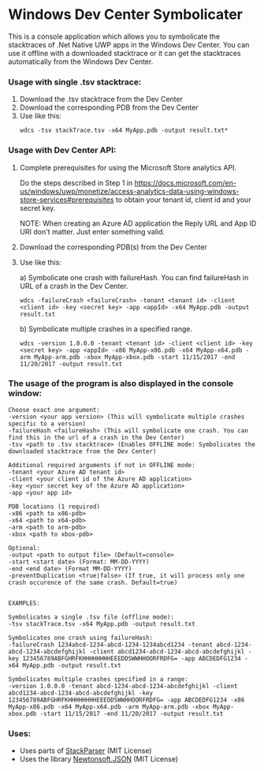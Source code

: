 # Windows Dev Center Symbolicater

This is a console application which allows you to symbolicate the stacktraces of .Net Native UWP apps in the Windows Dev Center.
You can use it offline with a downloaded stacktrace or it can get the stacktraces automatically from the Windows Dev Center.

### Usage with single .tsv stacktrace:

1. Download the .tsv stacktrace from the Dev Center
2. Download the corresponding PDB from the Dev Center
3. Use like this:
	```
	wdcs -tsv stackTrace.tsv -x64 MyApp.pdb -output result.txt*
    ```
    
### Usage with Dev Center API:

1. Complete prerequisites for using the Microsoft Store analytics API.
	
    Do the steps described in Step 1 in https://docs.microsoft.com/en-us/windows/uwp/monetize/access-analytics-data-using-windows-store-services#prerequisites to obtain your tenant id, client id and your secret key.
    
    NOTE: When creating an Azure AD application the Reply URL and App ID URI don't matter. Just enter something valid.


2. Download the corresponding PDB(s) from the Dev Center
3. Use like this:
	
    a) Symbolicate one crash with failureHash. You can find failureHash in URL of a crash in the Dev Center. 
	```
    wdcs -failureCrash <failureCrash> -tenant <tenant id> -client <client id> -key <secret key> -app <appId> -x64 MyApp.pdb -output result.txt
    ```
    
   b) Symbolicate multiple crashes in a specified range. 
	```
    wdcs -version 1.0.0.0 -tenant <tenant id> -client <client id> -key <secret key> -app <appId> -x86 MyApp-x86.pdb -x64 MyApp-x64.pdb -arm MyApp-arm.pdb -xbox MyApp-xbox.pdb -start 11/15/2017 -end 11/20/2017 -output result.txt
    ```


### The usage of the program is also displayed in the console window:
```
Choose exact one argument:
-version <your app version> (This will symbolicate multiple crashes specific to a version)
-failureHash <failureHash> (This will symbolicate one crash. You can find this in the url of a crash in the Dev Center)
-tsv <path to .tsv stacktrace> (Enables OFFLINE mode: Symbolicates the downloaded stacktrace from the Dev Center)

Additional required arguments if not in OFFLINE mode:
-tenant <your Azure AD tenant id>
-client <your client id of the Azure AD application>
-key <your secret key of the Azure AD application>
-app <your app id>

PDB locations (1 required)
-x86 <path to x86-pdb>
-x64 <path to x64-pdb>
-arm <path to arm-pdb>
-xbox <path to xbox-pdb>

Optional:
-output <path to output file> (Default=console>
-start <start date> (Format: MM-DD-YYYY)
-end <end date> (Format MM-DD-YYYY)
-preventDuplication <true|false> (If true, it will process only one crash occurence of the same crash. Default=true)


EXAMPLES:

Symbolicates a single .tsv file (offline mode):
-tsv stackTrace.tsv -x64 MyApp.pdb -output result.txt

Symbolicates one crash using failureHash:
-failureCrash 1234abcd-1234-abcd-1234-1234abcd1234 -tenant abcd-1234-abcd-1234-abcdefghijkl -client abcd1234-abcd-1234-abcd-abcdefghijkl -key 123456789ABFGHRFKHHHHHHHHEEEDDSWWHHOORFRDFG= -app ABCDEDFG1234 -x64 MyApp.pdb -output result.txt

Symbolicates multiple crashes specified in a range:
-version 1.0.0.0 -tenant abcd-1234-abcd-1234-abcdefghijkl -client abcd1234-abcd-1234-abcd-abcdefghijkl -key 123456789ABFGHRFKHHHHHHHHEEEDDSWWHHOORFRDFG= -app ABCDEDFG1234 -x86 MyApp-x86.pdb -x64 MyApp-x64.pdb -arm MyApp-arm.pdb -xbox MyApp-xbox.pdb -start 11/15/2017 -end 11/20/2017 -output result.txt
```




### Uses:

 * Uses parts of [StackParser](https://github.com/dotnet/corefx-tools/tree/master/src/StackParser) (MIT License)
 * Uses the library [Newtonsoft.JSON](https://github.com/JamesNK/Newtonsoft.Json) (MIT License)
